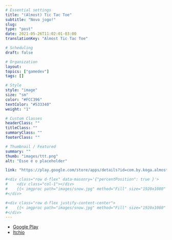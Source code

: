 ```yaml
---
# Essential settings
title: "(Almost) Tic Tac Toe"
subtitle: "Novo jogo!"
slug:
type: "post"
date: 2021-05-26T11:02:01-03:00
translationKey: "Almost Tic Tac Toe"

# Scheduling
draft: false

# Organization
layout:
topics: ["gamedev"]
tags: []

# Style
style: "image"
size: "sm"
color: "#FCC396"
textColor: "#533340"
weight: "1"

# Custom Classes
headerClass: ""
titleClass: ""
summaryClass: ""
footerClass: ""

# Thumbnail / Featured
summary: ""
thumb: "images/ttt.png"
alt: "Esse é o placeholder"

link: "https://play.google.com/store/apps/details?id=com.by.koga.almosttictactoe"

#<div class="row d-flex" data-masonry='{"percentPosition": true }'>
#    <div class="col-1"></div>
#    {{< imgproc path="images/snow.jpg" method="Fill" size="1920x1080" col="8" >}}
#</div>

#<div class="row d-flex justify-content-center">
#    {{< imgproc path="images/snow.jpg" method="Fill" size="1920x1080" col="8" >}}
#</div>
---
```


* [Google Play](https://play.google.com/store/apps/details?id=com.by.koga.almosttictactoe)
* [Itchio](https://bykoga.itch.io/almost-tic-tac-toe)